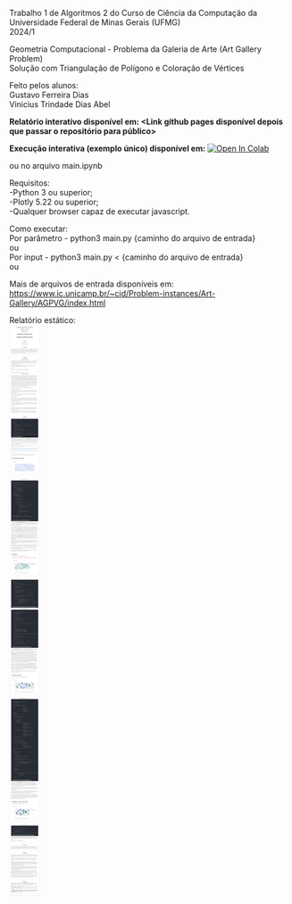 Trabalho 1 de Algoritmos 2 do Curso de Ciência da Computação da Universidade Federal de Minas Gerais (UFMG)</br>
2024/1</br>

Geometria Computacional - Problema da Galeria de Arte (Art Gallery Problem)</br>
Solução com Triangulação de Polígono e Coloração de Vértices</br>

Feito pelos alunos: </br>
Gustavo Ferreira Dias </br>
Vinicius Trindade Dias Abel </br>

<b>Relatório interativo disponível em: <Link github pages disponível depois que passar o repositório para público> </b></br>

<b>Execução interativa (exemplo único) disponível em:</b> 
<a target="_blank" href="[https://colab.research.google.com/github/Gustavof1/Alg2-Tp1/](https://colab.research.google.com/drive/1Bk8CUan3J6DpA_e4B2eqX9m9Lh-16MQV?usp=sharing)">
  <img src="https://colab.research.google.com/assets/colab-badge.svg" alt="Open In Colab"/>
</a></br>

ou no arquivo main.ipynb</br>

Requisitos: </br>
-Python 3 ou superior; </br>
-Plotly 5.22 ou superior; </br>
-Qualquer browser capaz de executar javascript. </br>

Como executar: </br>
Por parâmetro - python3 main.py {caminho do arquivo de entrada} </br>
ou </br>
Por input - python3 main.py < {caminho do arquivo de entrada} </br>
ou </b>

Mais de arquivos de entrada disponíveis em: </br>
https://www.ic.unicamp.br/~cid/Problem-instances/Art-Gallery/AGPVG/index.html </br>


Relatório estático:<br>
![alt text](https://github.com/Gustavof1/Alg2-Tp1/blob/main/Documentação-Disponível_no_Pages.png?raw=true)
